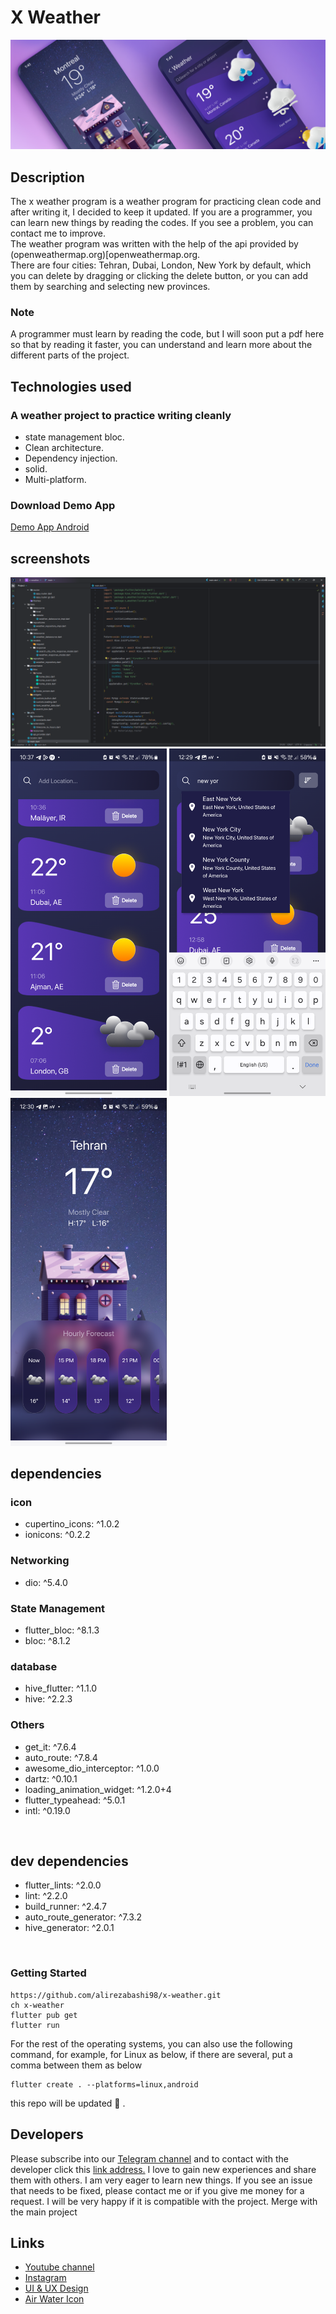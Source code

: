 # X Weather
<p float="left">
  <img src="screenshot/cover.jpg" alt="x weather cover" />
</p>

## Description
The x weather program is a weather program for practicing clean code and after writing it, I decided to keep it updated. If you are a programmer, you can learn new things by reading the codes. If you see a problem, you can contact me to improve.
<br>
The weather program was written with the help of the api provided by (openweathermap.org)[openweathermap.org. <br>
There are four cities: Tehran, Dubai, London, New York by default, which you can delete by dragging or clicking the delete button, or you can add them by searching and selecting new provinces.

### Note
 A programmer must learn by reading the code, but I will soon put a pdf here so that by reading it faster, you can understand and learn more about the different parts of the project.
## Technologies used
### A weather project to practice writing cleanly
* state management bloc.
* Clean architecture.
* Dependency injection.
* solid.
* Multi-platform.


### Download Demo App
[Demo App Android](https://github.com/alirezabashi98/x-weather/releases/download/v1.6.2/app-release.apk)

## screenshots
<p float="left">
  <img src="screenshot/folder_structure.png" alt="x weather folder structure" />
  <img src="screenshot/home.png" width="250px"  alt="home screen" />
  <img src="screenshot/search.png" width="250px"  alt="search box" />
  <img src="screenshot/detail.png" width="250px"  alt="search box" />
</p>

## dependencies
### icon
* cupertino_icons: ^1.0.2
* ionicons: ^0.2.2

### Networking
* dio: ^5.4.0

### State Management
* flutter_bloc: ^8.1.3
* bloc: ^8.1.2

### database
* hive_flutter: ^1.1.0
* hive: ^2.2.3

### Others
* get_it: ^7.6.4
* auto_route: ^7.8.4
* awesome_dio_interceptor: ^1.0.0
* dartz: ^0.10.1
* loading_animation_widget: ^1.2.0+4
* flutter_typeahead: ^5.0.1
* intl: ^0.19.0

<br>

## dev dependencies
* flutter_lints: ^2.0.0
* lint: ^2.2.0
* build_runner: ^2.4.7
* auto_route_generator: ^7.3.2
* hive_generator: ^2.0.1

<br>

### Getting Started
```shel
https://github.com/alirezabashi98/x-weather.git
ch x-weather
flutter pub get
flutter run 
```

For the rest of the operating systems, you can also use the following command, for example, for Linux as below, if there are several, put a comma between them as below

```shel
flutter create . --platforms=linux,android
```

this repo will be updated :blue_heart: .

## Developers
Please subscribe into our [Telegram channel](https://t.me/alirezabashi_98) and to contact with the developer click this [link address.](https://t.me/alirezabashi98)
I love to gain new experiences and share them with others. I am very eager to learn new things. If you see an issue that needs to be fixed, please contact me or if you give me money for a request. I will be very happy if it is compatible with the project. Merge with the main project
## Links

* [Youtube channel](https://www.youtube.com/@alirezabashi98)
* [Instagram](https://instagram.com/alirezabashi98)
* [UI & UX Design](https://www.figma.com/file/HQVnCJYPBfawlSKIpEEq1V/Weather-App-UI-Design-Community?type=design&fuid=912405271405170038)
* [Air Water Icon](https://www.figma.com/files/recents-and-sharing/recently-viewed?fuid=912405271405170038)
